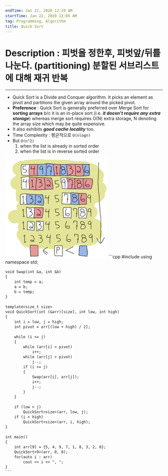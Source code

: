 ```yaml
---
endTime: Jan 22, 2020 12:19 AM
startTime: Jan 22, 2020 12:05 AM
tag: Programming, Algorithm
title: Quick Sort
---
```


# Description : 피벗을 정한후, 피벗앞/뒤를 나눈다. (partitioning) 분할된 서브리스트에 대해 재귀 반복

---

- Quick Sort is a Divide and Conquer algorithm. It picks an element as pivot and partitions the given array around the picked pivot.
- **Preference** : Quick Sort is generally preferred over Merge Sort for **sorting arrays** b/c it is an in-place sort (i.e. ***it doesn’t require any extra storage***) whereas merge sort requires O(N) extra storage, N denoting the array size which may be quite expensive.
- It also exhibits ***good cache locality*** too.
- Time Complexity : 평균적으로 `O(nlogn)`
- But  `O(n^2)`
    1. when the list is already in sorted order
    2. when the list is in reverse sorted order

![QuickSort/Untitled.png](QuickSort/Untitled.png)
	```cpp
    #include <iostream>
    using namespace std;
    
    void Swap(int &a, int &b)
    {
    	int temp = a;
    	a = b;
    	b = temp;
    }
    
    template<size_t size>
    void QuickSort(int (&arr)[size], int low, int high)
    {
    	int i = low, j = high;
    	int pivot = arr[(low + high) / 2];
    	
    	while (i <= j)
    	{
    		while (arr[i] < pivot)
    			i++;
    		while (arr[j] > pivot)
    			j--;
    		if (i <= j)
    		{
    			Swap(arr[i], arr[j]);
    			i++;
    			j--;
    		}
    	}
    
    	if (low < j)
    		QuickSort<size>(arr, low, j);
    	if (i < high)
    		QuickSort<size>(arr, i, high);
    }
    
    int main()
    {
    	int arr[9] = {5, 4, 9, 7, 1, 8, 3, 2, 6};
    	QuickSort<9>(arr, 0, 8);
    	for(auto i : arr)
    		cout << i << ", ";
    }
	```